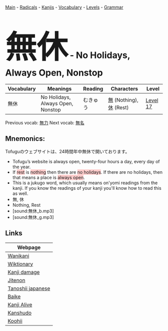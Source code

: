 <style> bigfont {font-size: 100px}</style>
[Main](../README.md) -
[Radicals](../radicals.md) -
[Kanjis](../kanjis.md) -
[Vocabulary](../vocabulary.md) -
[Levels](../levels.md) -
[Grammar](../grammar.md)
# <bigfont> 無休</bigfont> - No Holidays, Always Open, Nonstop 

| Vocabulary | Meanings | Reading | Characters | Level |
| --- | --- | --- | --- | --- |
| 無休 | No Holidays, Always Open, Nonstop | むきゅう |  [無](../kanjis/無.md) (Nothing), [休](../kanjis/休.md) (Rest) | [Level 17](../levels/wk_level17.md) |

Previous vocab: [無力](無力.md) Next vocab: [無名](無名.md) 

## Mnemonics:
Tofuguのウェブサイトは、24時間年中無休で開いております。
* Tofugu’s website is always open, twenty-four hours a day, every day of the year.
* If <span style="background-color:#ffcccb"> rest</span> is <span style="background-color:#ffcccb"> nothing</span> then there are <span style="background-color:#ffcccb"> no holidays</span>. If there are no holidays, then that means a place is <span style="background-color:#ffcccb"> always open</span>.
* This is a jukugo word, which usually means on'yomi readings from the kanji. If you know the readings of your kanji you'll know how to read this as well.
* 無, 休
* Nothing, Rest
* [sound:無休_b.mp3]
* [sound:無休_g.mp3]


## Links 

| Webpage |
| --- |
| [Wanikani          ](https://www.wanikani.com/kanji/無休) |
| [Wiktionary        ](https://en.wiktionary.org/wiki/無休) |
| [Kanji damage      ](http://www.kanjidamage.com/kanji/search?utf8=✓&q=無休) |
| [Jitenon           ](https://jitenon.com/kanji/無休) |
| [Tanoshii japanese ](https://www.tanoshiijapanese.com/dictionary/kanji.cfm?k=無休) |
| [Baike             ](https://baike.baidu.com/item/無休) |
| [Kanji Alive       ](https://app.kanjialive.com/無休) |
| [Kanshudo          ](https://www.kanshudo.com/searchmn?q=無休) |
| [Koohii            ](https://kanji.koohii.com/study/kanji/無休) |
